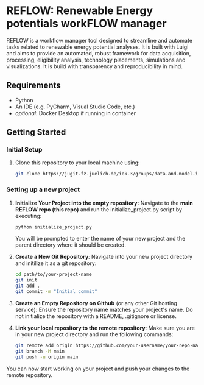 # REFLOW: Renewable Energy potentials workFLOW manager

REFLOW is a workflow manager tool designed to streamline and automate tasks related to renewable energy potential analyses. It is built with Luigi and aims to provide an automated, robust framework for data acquisition, processing, eligibility analysis, technology placements, simulations and visualizations. It is build with transparency and reproducibility in mind. 

## Requirements
* Python
* An IDE (e.g. PyCharm, Visual Studio Code, etc.)
* *optional*: Docker Desktop if running in container

## Getting Started

### Initial Setup
1. Clone this repository to your local machine using:
    ```bash
    git clone https://jugit.fz-juelich.de/iek-3/groups/data-and-model-integration/pelser/reflow.git
    ```

### Setting up a new project
1. **Initialize Your Project into the empty repository:** Navigate to the **main REFLOW repo (this repo)** and run the initialize_project.py script by executing:
    ```bash
    python initialize_project.py
    ```
    You will be prompted to enter the name of your new project and the parent directory where it should be created.
2. **Create a New Git Repository**: Navigate into your new project directory and initilize it as a git repository:
    ```bash
    cd path/to/your-project-name
    git init
    git add .
    git commit -m "Initial commit"
    ```
3. **Create an Empty Repository on Github** (or any other Git hosting service): Ensure the repository name matches your project's name. 
    Do not initialize the repository with a README, .gitignore or license.

4. **Link your local repository to the remote repository**: Make sure you are in your new project directory and run the following commands:
    ```bash
    git remote add origin https://github.com/your-username/your-repo-name.git
    git branch -M main
    git push -u origin main
    ```

You can now start working on your project and push your changes to the remote repository.